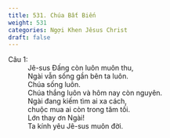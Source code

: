 ```yaml
---
title: 531. Chúa Bất Biến
weight: 531
categories: Ngợi Khen Jêsus Christ
draft: false
---
```

<dl><dt>Câu 1:</dt><dd data-verse="1">Jê-sus Đấng còn luôn muôn thu, <br/>Ngài vẫn sống gần bên ta luôn. <br/>Chúa sống luôn. <br/>Chúa thắng luôn và hôm nay còn nguyên. <br/>Ngài đang kiếm tìm ai xa cách, <br/>chuộc mua ai còn trong tăm tối. <br/>Lớn thay ơn Ngài! <br/>Ta kính yêu Jê-sus muôn đời. </dd></dl>